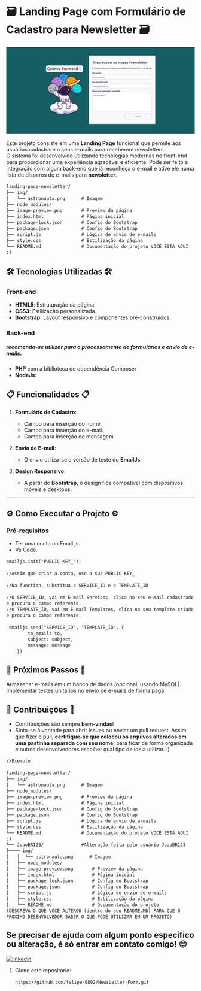 # 🗃 Landing Page com Formulário de Cadastro para Newsletter 🗃

![Exemplo de Formulário](image-preview.png)


Este projeto consiste em uma **Landing Page** funcional que permite aos usuários cadastrarem seus e-mails para receberem newsletters.  
O sistema foi desenvolvido utilizando tecnologias modernas no front-end para proporcionar uma experiência agradável e eficiente. Pode ser feito a integração com algum back-end que já reconheça o e-mail e ative ele numa lista de disparos de e-mails para **newsletter**.
```
landing-page-newsletter/
├── img/
│   └── astronauta.png      # Imagem
├── node_modules/
├── image-preview.png       # Preview da página
├── index.html              # Página inicial
├── package-lock.json       # Config do Bootstrap
├── package.json            # Config do Bootstrap
├── script.js               # Lógica de envio de e-mails
├── style.css               # Estilização da página
└── README.md               # Documentação do projeto VOCÊ ESTÁ AQUI :)
```

## 🛠️ Tecnologias Utilizadas 🛠️

### **Front-end**
- **HTML5**: Estruturação da página.
- **CSS3**: Estilização personalizada.
- **Bootstrap**: Layout responsivo e componentes pré-construídos.

### **Back-end**
##### **recomenda-se utilizar para o processamento de formulários e envio de e-mails.**
- **PHP** com a biblioteca de dependência Composer
- **NodeJs**:

## 📋 Funcionalidades 📋

1. **Formulário de Cadastro**:
   - Campo para inserção do nome.
   - Campo para inserção do e-mail.
   - Campo para inserção de mensagem.
   
2. **Envio de E-mail**:
   - O envio utiliza-se a versão de teste do **EmailJs**.

3. **Design Responsivo**:
   - A partir do **Bootstrap**, o design fica compatível com dispositivos móveis e desktops.

---

## ⚙️ Como Executar o Projeto ⚙️

### Pré-requisitos
- Ter uma conta no Email.js.
- Vs Code.

```
emailjs.init("PUBLIC KEY_");

//Assim que criar a conta, use a sua PUBLIC KEY_

//Na function, substitua o SERVICE_ID e o TEMPLATE_ID

//O SERVICE_ID, vai em E-mail Services, clica no seu e-mail cadastrado e procura o campo referente.
//O TEMPLATE_ID, vai em E-mail Templates, clica no seu template criado e procura o campo referente.

 emailjs.send("SERVICE_ID", "TEMPLATE_ID", {
        to_email: to,
        subject: subject,
        message: message
    })

```

## 🚀 Próximos Passos 🚀

Armazenar e-mails em um banco de dados (opcional, usando MySQL).
Implementar testes unitários no envio de e-mails de forma paga.

## 🤝 Contribuições 🤝
- Contribuições são sempre **bem-vindas**!
- Sinta-se à vontade para abrir issues ou enviar um pull request. Assim que fizer o pull, **certifique-se que colocou os arquivos alterados em uma pastinha separada com seu nome**, para ficar de forma organizada e outros desenvolvedores escolher qual tipo de ideia utilizar. :)

```
//Exemplo

landing-page-newsletter/
├── img/
│   └── astronauta.png      # Imagem
├── node_modules/
├── image-preview.png       # Preview da página
├── index.html              # Página inicial
├── package-lock.json       # Config do Bootstrap
├── package.json            # Config do Bootstrap
├── script.js               # Lógica de envio de e-mails
├── style.css               # Estilização da página
└── README.md               # Documentação do projeto VOCÊ ESTÁ AQUI :)
└── JoaoBR123/              #Alteração feita pelo usuário JoaoBR123
├──── img/
│   │  └── astronauta.png      # Imagem
|   ├── node_modules/
|   ├── image-preview.png       # Preview da página
|   ├── index.html              # Página inicial
|   ├── package-lock.json       # Config do Bootstrap
|   ├── package.json            # Config do Bootstrap
|   ├── script.js               # Lógica de envio de e-mails
|   ├── style.css               # Estilização da página
|   └── README.md               # Documentação do projeto
(DESCREVA O QUE VOCÊ ALTEROU (dentro do seu README.MD) PARA QUE O PRÓXIMO DESENVOLVEDOR SABER O QUE PODE UTILIZAR EM UM PROJETO)
```
## Se precisar de ajuda com algum ponto específico ou alteração, é só entrar em contato comigo! 😊

[![linkedin](https://img.shields.io/badge/linkedin-0A66C2?style=for-the-badge&logo=linkedin&logoColor=white)](https://www.linkedin.com/in/felipe-silva-a9a008201/)

1. Clone este repositório:
   ```
   https://github.com/felipe-0892/NewsLetter-Form.git
   ```
   
